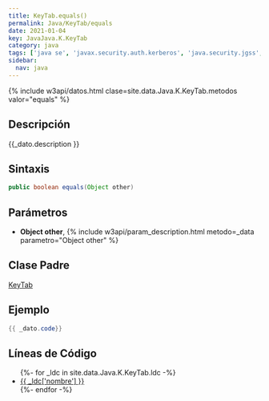 ```yaml
---
title: KeyTab.equals()
permalink: Java/KeyTab/equals
date: 2021-01-04
key: JavaJava.K.KeyTab
category: java
tags: ['java se', 'javax.security.auth.kerberos', 'java.security.jgss', 'metodo java', 'Java 1.7']
sidebar: 
  nav: java
---
```


{% include w3api/datos.html clase=site.data.Java.K.KeyTab.metodos valor="equals" %}

## Descripción
{{_dato.description }}

## Sintaxis
~~~java
public boolean equals(Object other)
~~~

## Parámetros
* **Object other**,  {% include w3api/param_description.html metodo=_data parametro="Object other" %}

## Clase Padre
[KeyTab](/Java/KeyTab/)

## Ejemplo
~~~java
{{ _dato.code}}
~~~

## Líneas de Código
<ul>
{%- for _ldc in site.data.Java.K.KeyTab.ldc -%}
   <li>
       <a href="{{_ldc['url'] }}">{{ _ldc['nombre'] }}</a>
   </li>
{%- endfor -%}
</ul>
